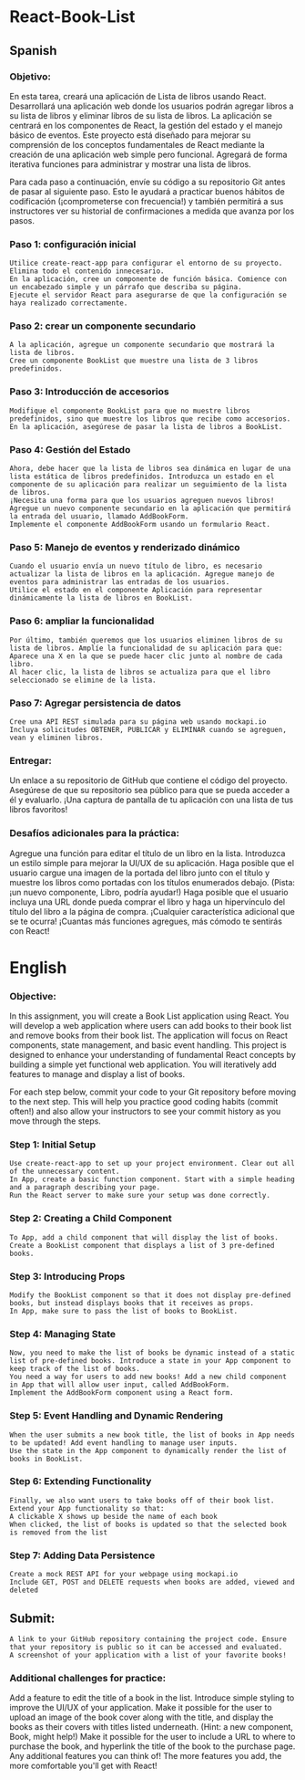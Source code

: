 # React-Book-List

## Spanish

### Objetivo:
En esta tarea, creará una aplicación de Lista de libros usando React. Desarrollará una aplicación web donde los usuarios podrán agregar libros a su lista de libros y eliminar libros de su lista de libros. La aplicación se centrará en los componentes de React, la gestión del estado y el manejo básico de eventos. Este proyecto está diseñado para mejorar su comprensión de los conceptos fundamentales de React mediante la creación de una aplicación web simple pero funcional. Agregará de forma iterativa funciones para administrar y mostrar una lista de libros.

Para cada paso a continuación, envíe su código a su repositorio Git antes de pasar al siguiente paso. Esto le ayudará a practicar buenos hábitos de codificación (¡comprometerse con frecuencia!) y también permitirá a sus instructores ver su historial de confirmaciones a medida que avanza por los pasos.

### Paso 1: configuración inicial
    Utilice create-react-app para configurar el entorno de su proyecto. Elimina todo el contenido innecesario.
    En la aplicación, cree un componente de función básica. Comience con un encabezado simple y un párrafo que describa su página.
    Ejecute el servidor React para asegurarse de que la configuración se haya realizado correctamente.

### Paso 2: crear un componente secundario
    A la aplicación, agregue un componente secundario que mostrará la lista de libros.
    Cree un componente BookList que muestre una lista de 3 libros predefinidos.

### Paso 3: Introducción de accesorios
    Modifique el componente BookList para que no muestre libros predefinidos, sino que muestre los libros que recibe como accesorios.
    En la aplicación, asegúrese de pasar la lista de libros a BookList.

### Paso 4: Gestión del Estado
    Ahora, debe hacer que la lista de libros sea dinámica en lugar de una lista estática de libros predefinidos. Introduzca un estado en el componente de su aplicación para realizar un seguimiento de la lista de libros.
    ¡Necesita una forma para que los usuarios agreguen nuevos libros! Agregue un nuevo componente secundario en la aplicación que permitirá la entrada del usuario, llamado AddBookForm.
    Implemente el componente AddBookForm usando un formulario React.

### Paso 5: Manejo de eventos y renderizado dinámico
    Cuando el usuario envía un nuevo título de libro, es necesario actualizar la lista de libros en la aplicación. Agregue manejo de eventos para administrar las entradas de los usuarios.
    Utilice el estado en el componente Aplicación para representar dinámicamente la lista de libros en BookList.

### Paso 6: ampliar la funcionalidad
    Por último, también queremos que los usuarios eliminen libros de su lista de libros. Amplíe la funcionalidad de su aplicación para que:
    Aparece una X en la que se puede hacer clic junto al nombre de cada libro.
    Al hacer clic, la lista de libros se actualiza para que el libro seleccionado se elimine de la lista.

### Paso 7: Agregar persistencia de datos
    Cree una API REST simulada para su página web usando mockapi.io
    Incluya solicitudes OBTENER, PUBLICAR y ELIMINAR cuando se agreguen, vean y eliminen libros.
 

### Entregar:
Un enlace a su repositorio de GitHub que contiene el código del proyecto. Asegúrese de que su repositorio sea público para que se pueda acceder a él y evaluarlo.
¡Una captura de pantalla de tu aplicación con una lista de tus libros favoritos!
 

### Desafíos adicionales para la práctica:
Agregue una función para editar el título de un libro en la lista.
Introduzca un estilo simple para mejorar la UI/UX de su aplicación.
Haga posible que el usuario cargue una imagen de la portada del libro junto con el título y muestre los libros como portadas con los títulos enumerados debajo. (Pista: ¡un nuevo componente, Libro, podría ayudar!)
Haga posible que el usuario incluya una URL donde pueda comprar el libro y haga un hipervínculo del título del libro a la página de compra.
¡Cualquier característica adicional que se te ocurra! ¡Cuantas más funciones agregues, más cómodo te sentirás con React!

# English

### Objective:
In this assignment, you will create a Book List application using React. You will develop a web application where users can add books to their book list and remove books from their book list. The application will focus on React components, state management, and basic event handling. This project is designed to enhance your understanding of fundamental React concepts by building a simple yet functional web application. You will iteratively add features to manage and display a list of books.

For each step below, commit your code to your Git repository before moving to the next step. This will help you practice good coding habits (commit often!) and also allow your instructors to see your commit history as you move through the steps.

### Step 1: Initial Setup 
    Use create-react-app to set up your project environment. Clear out all of the unnecessary content.
    In App, create a basic function component. Start with a simple heading and a paragraph describing your page.
    Run the React server to make sure your setup was done correctly. 

### Step 2: Creating a Child Component
    To App, add a child component that will display the list of books.
    Create a BookList component that displays a list of 3 pre-defined books.

### Step 3: Introducing Props
    Modify the BookList component so that it does not display pre-defined books, but instead displays books that it receives as props. 
    In App, make sure to pass the list of books to BookList.

### Step 4: Managing State
    Now, you need to make the list of books be dynamic instead of a static list of pre-defined books. Introduce a state in your App component to keep track of the list of books. 
    You need a way for users to add new books! Add a new child component in App that will allow user input, called AddBookForm.
    Implement the AddBookForm component using a React form.

### Step 5: Event Handling and Dynamic Rendering
    When the user submits a new book title, the list of books in App needs to be updated! Add event handling to manage user inputs. 
    Use the state in the App component to dynamically render the list of books in BookList.

### Step 6: Extending Functionality
    Finally, we also want users to take books off of their book list. Extend your App functionality so that:
    A clickable X shows up beside the name of each book
    When clicked, the list of books is updated so that the selected book is removed from the list

### Step 7: Adding Data Persistence
    Create a mock REST API for your webpage using mockapi.io 
    Include GET, POST and DELETE requests when books are added, viewed and deleted 

## Submit:
    A link to your GitHub repository containing the project code. Ensure that your repository is public so it can be accessed and evaluated.
    A screenshot of your application with a list of your favorite books! 
 

### Additional challenges for practice:
Add a feature to edit the title of a book in the list.
Introduce simple styling to improve the UI/UX of your application.
Make it possible for the user to upload an image of the book cover along with the title, and display the books as their covers with titles listed underneath. (Hint: a new component, Book, might help!) 
Make it possible for the user to include a URL to where to purchase the book, and hyperlink the title of the book to the purchase page.
Any additional features you can think of! The more features you add, the more comfortable you'll get with React!